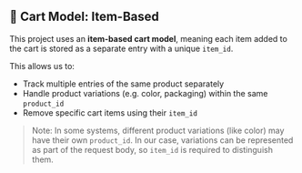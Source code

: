 ## 🧷 Cart Model: Item-Based

This project uses an **item-based cart model**, meaning each item added to the cart is stored as a separate entry with a unique `item_id`.

This allows us to:
- Track multiple entries of the same product separately
- Handle product variations (e.g. color, packaging) within the same `product_id`
- Remove specific cart items using their `item_id`

> Note: In some systems, different product variations (like color) may have their own `product_id`. In our case, variations can be represented as part of the request body, so `item_id` is required to distinguish them.

